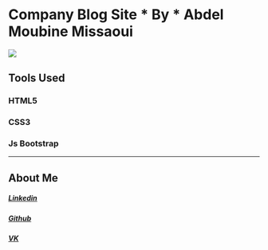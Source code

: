 # Company Blog Site * By * Abdel Moubine Missaoui 

![](https://blogger.googleusercontent.com/img/b/R29vZ2xl/AVvXsEilZws84M8hf_NVRzgm1gAPNjI90laEmpQmdbRbpF4xmqiSIEfvqmf_YdqWgyTyVUloM3-0GIT9vJxnE19bQg2woXmOsXBWh2KpsW6JcqXV_f_sEt4CEvpIwJNcXQzObvpXfsuy7gIdw9BrpzjP9VuaEwjrzCrKErmEiVhR-rllIKIcdAu1gzP3h9wu/w640-h245/TheA2M-Company.png)

## Tools Used

### HTML5
### CSS3
### Js Bootstrap
-------------

## About Me

##### [Linkedin](https://www.linkedin.com/in/abdelmoubine/ "Linkedin")
##### [Github](https://github.com/abdelmoubine/ "Github")
##### [VK](https://vk.com/abdelmoubine2/ "VK")
